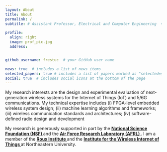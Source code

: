 ```yaml
---
layout: About
title: About
permalink: /
subtitle: # Assistant Professor, Electrical and Computer Engineering  <br> Northeastern University,  <br> Boston, MA, USA 

profile:
  align: right
  image: prof_pic.jpg
  address: 


github_username: frestuc  # your GitHub user name

news: true  # includes a list of news items
selected_papers: true # includes a list of papers marked as "selected={true}"
social: true  # includes social icons at the bottom of the page
---
```


<p>My research interests are the design and experimental evaluation of next-generation wireless systems for the Internet of Things (IoT) and 5/6G communications. My technical expertise includes (i) FPGA-level embedded wireless system design; (ii) machine learning algorithms and frameworks; (iii) wireless communication standards and architectures; (iv) software-defined radio design and development</p>

<p> My research is generously supported in part by the <strong>  <a class="news-title" href="https://www.nsf.gov/">National Science Foundation (NSF) </a> </strong>and the  <strong> <a class="news-title" href="https://www.afrl.af.mil/">Air Force Research Laboratory (AFRL) </a> </strong> . I am a member of the  <strong> <a class="news-title" href="https://roux.northeastern.edu/"> Roux Institute </a> </strong>   and the <strong> <a class="news-title" href="https://www.northeastern.edu/wiot/">  Institute for the Wireless Internet of Things  </a> </strong>  at Northeastern University. <p>
